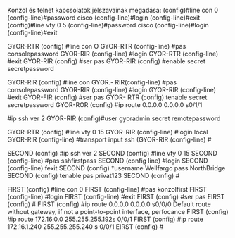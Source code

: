 Konzol és telnet kapcsolatok jelszavainak megadása:
(config)#line con 0
(config-line)#password cisco
(config-line)#login
(config-line)#exit
(config)#line vty 0 5
(config-line)#password cisco
(config-line)#login
(config-line)#exit 

GYOR-RTR (config) #line con O
GYOR-RTR (config-line) #pas consolepassword
GYOR-RIR (config-line) #login
GYOR-RTR (config-line) #exit
GYOR-RIR (config) #ser pas
GYOR-RIR (config) #enable secret secretpassword


GYOR-RIR (config) #line con
GYOR.- RIR(config-line) #pas consolepassword
GYOR-RIR (config-line) #login
GYOR-RIR (config-line) #exit
GYOR-FIR (config) #ser pas
GYOR- RTR (config) tenable secret secretpassword
GYOR-ROR (config) #ip route 0.0.0.0 0.0.0.0 s0/1/1

#ip ssh ver 2
GYOR-RIR (config)#user gyoradmin secret remotepassword

GYOR-RTR (config) #line vty 0 15
GYOR-RIR (config-line) #login local
GYOR-RIR (config-line) #transport input ssh
(GYOR-RIR (config-line) #

SECOND (config) #ip ssh ver 2
SECOND (config) #line vty 0 15
SECOND (config-line) #pas sshfirstpass
SECOND (config line) #login
SECOND (config-line) fexit
SECOND (config) †username Wellfargo pass NorthBridge
SECOND (config) tenable pas privat123
SECOND (config) #

FIRST (config) #line con 0
FIRST (config-line) #pas konzolfirst
FIRST (config-line) #login
FIRST (config-line) #exit
FIRST (config) #ser pas
EIRST (config) #
FIRST (config) #ip route 0.0.0.0 0.0.0.0 s0/0/0
Default route without gateway, if not a point-to-point interface, perfocance
FIRST (config) #ip route 172.16.0.0 255.255.255.192s 0/0/1
FIRST (config) #ip route 172.16.1.240 255.255.255.240 s 0/0/1
EIRST (config) #
